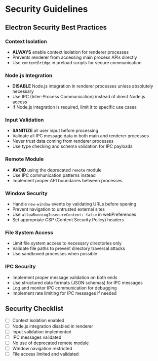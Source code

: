 # Security Guidelines

## Electron Security Best Practices

### Context Isolation
- **ALWAYS** enable context isolation for renderer processes
- Prevents renderer from accessing main process APIs directly
- Use `contextBridge` in preload scripts for secure communication

### Node.js Integration
- **DISABLE** Node.js integration in renderer processes unless absolutely necessary
- Use IPC (Inter-Process Communication) instead of direct Node.js access
- If Node.js integration is required, limit it to specific use cases

### Input Validation
- **SANITIZE** all user input before processing
- Validate all IPC message data in both main and renderer processes
- Never trust data coming from renderer processes
- Use type checking and schema validation for IPC payloads

### Remote Module
- **AVOID** using the deprecated `remote` module
- Use IPC communication patterns instead
- Implement proper API boundaries between processes

### Window Security
- Handle `new-window` events by validating URLs before opening
- Prevent navigation to untrusted external sites
- Use `allowRunningInsecureContent: false` in webPreferences
- Set appropriate CSP (Content Security Policy) headers

### File System Access
- Limit file system access to necessary directories only
- Validate file paths to prevent directory traversal attacks
- Use sandboxed processes when possible

### IPC Security
- Implement proper message validation on both ends
- Use structured data formats (JSON schemas) for IPC messages
- Log and monitor IPC communication for debugging
- Implement rate limiting for IPC messages if needed

## Security Checklist
- [ ] Context isolation enabled
- [ ] Node.js integration disabled in renderer
- [ ] Input validation implemented
- [ ] IPC messages validated
- [ ] No use of deprecated remote module
- [ ] Window navigation restricted
- [ ] File access limited and validated
